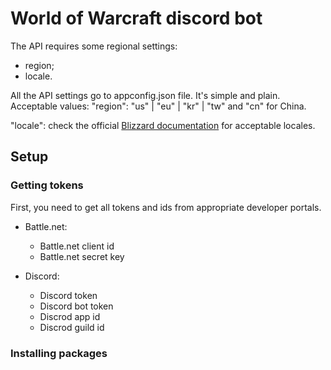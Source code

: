 # World of Warcraft discord bot

The API requires some regional settings:

- region;
- locale.

All the API settings go to appconfig.json file. It's simple and plain. Acceptable values: "region":
"us" | "eu" | "kr" | "tw" and "cn" for China.

"locale": check the official
[Blizzard documentation](https://develop.battle.net/documentation/guides/regionality-and-apis) for
acceptable locales.

## Setup

### Getting tokens

First, you need to get all tokens and ids from appropriate developer portals.

- Battle.net:

  - Battle.net client id
  - Battle.net secret key

- Discord:
  - Discord token
  - Discord bot token
  - Discrod app id
  - Discrod guild id

### Installing packages
